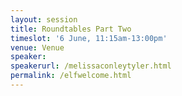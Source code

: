 ```yaml
---
layout: session
title: Roundtables Part Two
timeslot: '6 June, 11:15am-13:00pm'
venue: Venue
speaker:
speakerurl: /melissaconleytyler.html
permalink: /elfwelcome.html
---
```




